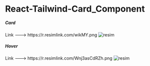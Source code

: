 # React-Tailwind-Card_Component

<h5>Card</h5>
Link ---> https://r.resimlink.com/wikMY.png
<img src = "https://r.resimlink.com/wikMY.png" alt="resim" />

<h5> Hover </h5>
Link ---> https://r.resimlink.com/Wnj3asCdRZh.png
<img src = "https://r.resimlink.com/Wnj3asCdRZh.png" alt="resim" />


